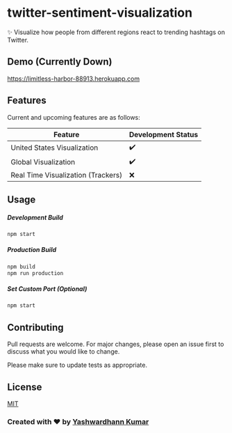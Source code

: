# twitter-sentiment-visualization

:sparkles: Visualize how people from different regions react to trending hashtags on Twitter. 

## Demo (Currently Down)
 
https://limitless-harbor-88913.herokuapp.com

## Features

Current and upcoming features are as follows: 

|    Feature            |Development Status|
|----------------|-------------------------------|
|United States Visualization|:heavy_check_mark:            |
|Global Visualization         |:heavy_check_mark:             |
|Real Time Visualization (Trackers)|:x:|


## Usage 

##### Development Build
```bash
npm start
```

##### Production Build

```bash
npm build
npm run production
```

##### Set Custom Port (Optional)
```bash
npm start
```



## Contributing
Pull requests are welcome. For major changes, please open an issue first to discuss what you would like to change.

Please make sure to update tests as appropriate.

## License
[MIT](https://choosealicense.com/licenses/mit/)

### Created with :heart: by [Yashwardhann Kumar](https://www.facebook.com/yashwardhann.100)
